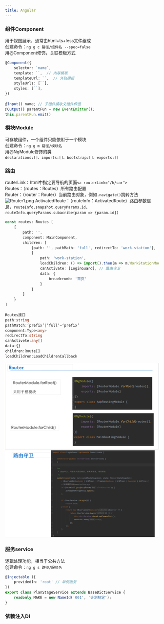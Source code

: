 ```yaml
---
title: Angular
---
```


### 组件Component
用于视图展示，通常由html+ts+less文件组成   
创建命令：```ng g c 路径/组件名 --spec=false```   
用@Component修饰，关联模板方式
```ts
@Component({
    selector: `name`,
    template: ``,  // 内联模板
    templateUrl: ``,  // 外联模板
    styleUrls: [``],
    styles: [``],
})

@Input() name; // 子组件接收父组件传值
@Output() parentFun = new EventEmitter();
this.parentFun.emit()
```

### 模块Module
可存放组件，一个组件只能依附于一个模块   
创建命令：```ng g m 路径/模块名```   
用@NgModule修饰的类   
```declarations:[]、imports:[]、bootstrap:[]、exports:[]```

### 路由
routerLink：html中指定要导航的页面```<a routerLink="/h/car">```   
Routes：（routes：Routes）所有路由配置   
Router：（router：Router）当前路由对象，例如```.navigate()```跳转方法   
![Router1.png](../.vuepress/public/assets/angular/Router1.png)
ActivatedRoute：（routeInfo：ActivatedRoute）路由参数信息，```routeInfo.snapshot.queryParams.id```、```routeInfo.queryParams.subacribe(param => {param.id})```
```ts
const routes: Routes [
    {
        path: '',
        component: MainComponent,
        children: [
            {path: '', pathMath: 'full', redirectTo: 'work-station'},
            {
                path: 'work-station',
                loadChildren: () => import().then(m => m.WorkStationModule),
                canActivate: [LoginGuard], // 路由守卫
                data: {
                    breadcrumb: '首页'
                }
            }
        ]
    }
]

Routes接口
path:string
pathMatch:’prefix’|’full’=‘prefix’
component:Type<any>
redirectTo:string
canActivete:any[]
data:{}
children:Route[]
loadChildren:LoadChildrenCallback
```
![Router.png](../.vuepress/public/assets/angular/Router.png)
![CanActivate.png](../.vuepress/public/assets/angular/CanActivate.png)

### 服务service
逻辑处理功能，相当于公共方法   
创建命令：```ng g s 路径/服务名```
```ts
@Injectable ({
    providedIn: 'root' // 单例服务
})
export class PlanStageService extends BaseDictService {
    readonly MAKE = new NameId('001', '计划制定');
}
```

### 依赖注入DI

